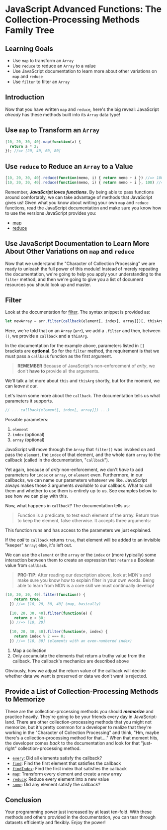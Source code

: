 # JavaScript Advanced Functions: The Collection-Processing Methods Family Tree

## Learning Goals

- Use `map` to transform an `Array`
- Use `reduce` to reduce an `Array` to a value
- Use JavaScript documentation to learn more about other variations on `map` and `reduce`
- Use `filter` to filter an `Array`

## Introduction

Now that you have written `map` and `reduce`, here's the big reveal: JavaScript
_already_ has these methods built into its `Array` data type!

## Use `map` to Transform an `Array`

```js
[10, 20, 30, 40].map(function(a) {
  return a * 2;
}); //=> [20, 40, 60, 80]
```

## Use `reduce` to Reduce an `Array` to a Value

```js
[10, 20, 30, 40].reduce(function(memo, i) { return memo + i }) //=> 100
[10, 20, 30, 40].reduce(function(memo, i) { return memo + i }, 100) //=> 200
```

Remember, **_JavaScript loves functions_.** By being able to pass functions
around comfortably, we can take advantage of methods that JavaScript gives us!
Given what you know about writing your own `map` and `reduce` functions,
read the JavaScript documentation and make sure you know how to use the
versions JavaScript provides you:

- [map][]
- [reduce][]

## Use JavaScript Documentation to Learn More About Other Variations on `map` and `reduce`

Now that we understand the "Character of Collection Processing" we are
ready to unleash the full power of this module! Instead of merely repeating
the documentation, we're going to help you apply your understanding to the
`filter` method, and then we're going to give you a list of document resources
you should look up and master.

## Filter

Look at the documentation for [filter][]. The syntax snippet is provided as:

```js
let newArray = arr.filter(callback(element[, index[, array]])[, thisArg])
```

Here, we're told that on an `Array` (`arr`), we add a `.filter` and then,
between `()`, we provide a `callback` and a `thisArg`.

In the documentation for the example above, parameters listed in `[]` brackets
are **optional**. So for the `filter` method, the requirement is that we must 
pass a `callback` function as the first argument.

> **REMEMBER** Because of JavaScript's non-enforcement of _arity_, we
> don't **have to** provide all the arguments.

We'll talk a lot more about `this` and `thisArg` shortly, but for the moment,
we can _leave it out_.

Let's learn some more about the `callback`. The documentation tells us what
parameters it supports.

```js
// ... callback(element[, index[, array]]) ...)
```

Possible parameters:

1. `element`
2. `index` (optional)
3. `array` (optional)

JavaScript will move through the `Array` that `filter()` was invoked on and
pass the `element`, the `index` of that element, and the whole darn `array`
to the callback (called in the documentation, "`callback`").

Yet again, because of _arity_ non-enforcement, we don't *have* to add
parameters for `index` or `array`, or `element` even. Furthermore, in our
callbacks, we can name our parameters whatever we like. JavaScript always
makes those 3 arguments _available_ to our callback. What to call them and
whether to use them is entirely up to us. See examples below to see how we
can play with this.

Now, what happens in `callback`? The documentation tells us:

> Function is a predicate, to test each element of the array. Return true to
> keep the element, false otherwise. It accepts three arguments:

This function runs and has access to the parameters we just explained.

If the _call_ to `callback` returns `true`, that element will be added to an
invisible "keeper" `Array`; else, it's left out.

We can use the `element` or the `array` or the `index` or (more typically)
some interaction between them to create an expression that `return`s a
Boolean value from `callback`.

> **PRO-TIP**: After reading our description above, look at MDN's and make sure
> you know how to explain filter in your own words. Being able to learn from
> MDN is a core skill we must continually develop!

```js
[10, 20, 30, 40].filter(function() {
    return true;
  }) //=> [10, 20, 30, 40] (map, basically)
  
  [10, 20, 30, 40].filter(function(e) {
    return e < 30;
  }) //=> [10, 20]
  
  [10, 20, 30, 40].filter(function(e, index) {
    return index % 2 === 0;
  }) //=> [10, 30] (elements with an even-numbered index)
```

1. Map a collection
2. Only accumulate the elements that return a truthy value from the callback.
   The callback's mechanics are described above

Obviously, how we adjust the return value of the callback will decide whether
data we want is preserved or data we don't want is rejected.

## Provide a List of Collection-Processing Methods to Memorize

These are the collection-processing methods you should **_memorize_** and
practice heavily. They're going to be your friends every day in
JavaScript-land. There are other collection-processing methods that you might
not memorize, but it's pretty common for a developer to realize that they're
working in the "Character of Collection Processing" and think, "Hm,
maybe there's a collection-processing method for that...." When that moment
hits, the developer comes _back_ to the documentation and look for that
"just-right" collection-processing method.

- [`every`][every]: Did all elements satisfy the callback?
- [`find`][find]: Find the first element that satisfies the callback
- [`findIndex`][findindex]: Find the first index that satisfies the callback
- [`map`][map]: Transform every element and create a new array
- [`reduce`][reduce]: Reduce every element into a new value
- [`some`][some]: Did any element satisfy the callback?

## Conclusion

Your programming power just increased by at least ten-fold. With these methods
and others provided in the documentation, you can tear through datasets
efficiently and flexibly. Enjoy the power!

[every]: https://developer.mozilla.org/en-US/docs/Web/JavaScript/Reference/Global_Objects/Array/every
[filter]: https://developer.mozilla.org/en-US/docs/Web/JavaScript/Reference/Global_Objects/Array/filter
[findindex]: https://developer.mozilla.org/en-US/docs/Web/JavaScript/Reference/Global_Objects/Array/findIndex
[find]: https://developer.mozilla.org/en-US/docs/Web/JavaScript/Reference/Global_Objects/Array/find
[map]: https://developer.mozilla.org/en-US/docs/Web/JavaScript/Reference/Global_Objects/Array/map
[reduce]: https://developer.mozilla.org/en-US/docs/Web/JavaScript/Reference/Global_Objects/Array/Reduce
[some]: https://developer.mozilla.org/en-US/docs/Web/JavaScript/Reference/Global_Objects/Array/some
